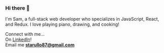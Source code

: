 ### Hi there 👋

I'm Sam, a full-stack web developer who specializes in JavaScript, React, and Redux. I love playing piano, drawing, and cooking!

Connect with me...<br/>
On <a href="https://www.linkedin.com/in/samtarullo/" target="_blank">LinkedIn</a>!<br/>
Email me <strong>starullo87@gmail.com</strong>




<!--
**starullo/starullo** is a ✨ _special_ ✨ repository because its `README.md` (this file) appears on your GitHub profile.
